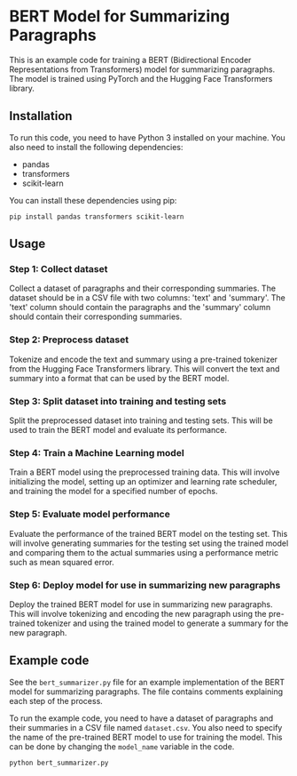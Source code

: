 # BERT Model for Summarizing Paragraphs

This is an example code for training a BERT (Bidirectional Encoder Representations from Transformers) model for summarizing paragraphs. The model is trained using PyTorch and the Hugging Face Transformers library.

## Installation
To run this code, you need to have Python 3 installed on your machine. You also need to install the following dependencies:
* pandas
* transformers
* scikit-learn

You can install these dependencies using pip:

```pip install pandas transformers scikit-learn```

## Usage
### Step 1: Collect dataset
Collect a dataset of paragraphs and their corresponding summaries. The dataset should be in a CSV file with two columns: 'text' and 'summary'. The 'text' column should contain the paragraphs and the 'summary' column should contain their corresponding summaries.

### Step 2: Preprocess dataset
Tokenize and encode the text and summary using a pre-trained tokenizer from the Hugging Face Transformers library. This will convert the text and summary into a format that can be used by the BERT model.

### Step 3: Split dataset into training and testing sets
Split the preprocessed dataset into training and testing sets. This will be used to train the BERT model and evaluate its performance.

### Step 4: Train a Machine Learning model
Train a BERT model using the preprocessed training data. This will involve initializing the model, setting up an optimizer and learning rate scheduler, and training the model for a specified number of epochs.

### Step 5: Evaluate model performance
Evaluate the performance of the trained BERT model on the testing set. This will involve generating summaries for the testing set using the trained model and comparing them to the actual summaries using a performance metric such as mean squared error.

### Step 6: Deploy model for use in summarizing new paragraphs
Deploy the trained BERT model for use in summarizing new paragraphs. This will involve tokenizing and encoding the new paragraph using the pre-trained tokenizer and using the trained model to generate a summary for the new paragraph.

## Example code
See the ```bert_summarizer.py``` file for an example implementation of the BERT model for summarizing paragraphs. The file contains comments explaining each step of the process.

To run the example code, you need to have a dataset of paragraphs and their summaries in a CSV file named ```dataset.csv```. You also need to specify the name of the pre-trained BERT model to use for training the model. This can be done by changing the ```model_name``` variable in the code.

```python bert_summarizer.py```
